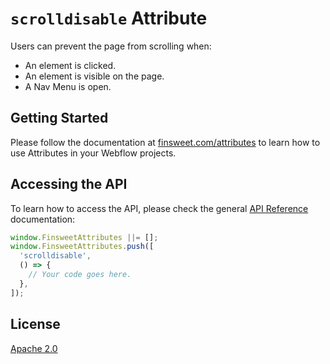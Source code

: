 # `scrolldisable` Attribute

Users can prevent the page from scrolling when:

- An element is clicked.
- An element is visible on the page.
- A Nav Menu is open.

## Getting Started

Please follow the documentation at [finsweet.com/attributes](https://www.finsweet.com/attributes) to learn how to use Attributes in your Webflow projects.

## Accessing the API

To learn how to access the API, please check the general [API Reference](../attributes/README.md#api-reference) documentation:

```javascript
window.FinsweetAttributes ||= [];
window.FinsweetAttributes.push([
  'scrolldisable',
  () => {
    // Your code goes here.
  },
]);
```

## License

[Apache 2.0](../../LICENSE.md)
